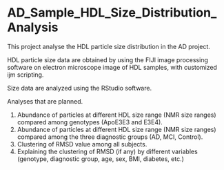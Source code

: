 # AD_Sample_HDL_Size_Distribution_Analysis

This project analyse the HDL particle size distribution in the AD project. 

HDL particle size data are obtained by using the FIJI image processing software on electron microscope image of HDL samples, with customized ijm scripting.

Size data are analyzed using the RStudio software. 

Analyses that are planned. 
1) Abundance of particles at different HDL size range (NMR size ranges) compared among genotypes (ApoE3E3 and E3E4). 
2) Abundance of particles at different HDL size range (NMR size ranges) compared among the three diagnostic groups (AD, MCI, Control).
3) Clustering of RMSD value among all subjects. 
4) Explaining the clustering of RMSD (if any) by different variables (genotype, diagnostic group, age, sex, BMI, diabetes, etc.)
